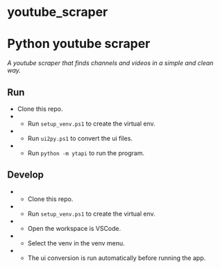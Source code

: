 # youtube_scraper
# Python youtube scraper  
_A youtube scraper that finds channels and videos in a simple and clean way._  
## Run   
- Clone this repo.  
- - Run `setup_venv.ps1` to create the virtual env.  
- - Run `ui2py.ps1` to convert the ui files.  
- - Run `python -m ytapi` to run the program.  
## Develop   
- - Clone this repo.  
- - Run `setup_venv.ps1` to create the virtual env.  
- - Open the workspace is VSCode.  
- - Select the venv in the venv menu.  
- - The ui conversion is run automatically before running the app.
